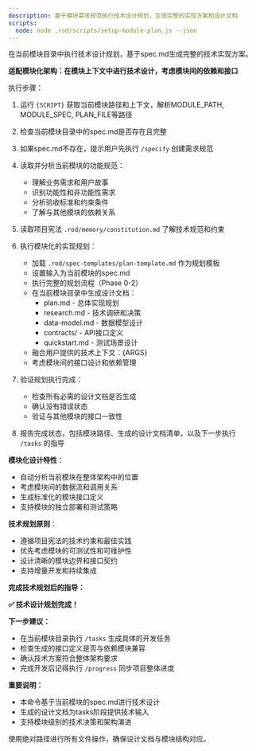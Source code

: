 ```yaml
---
description: 基于模块需求规范执行技术设计规划，生成完整的实现方案和设计文档
scripts:
  node: node .rod/scripts/setup-module-plan.js --json
---
```


在当前模块目录中执行技术设计规划，基于spec.md生成完整的技术实现方案。

**适配模块化架构：在模块上下文中进行技术设计，考虑模块间的依赖和接口**

执行步骤：

1. 运行 `{SCRIPT}` 获取当前模块路径和上下文，解析MODULE_PATH, MODULE_SPEC, PLAN_FILE等路径
2. 检查当前模块目录中的spec.md是否存在且完整
3. 如果spec.md不存在，提示用户先执行 `/specify` 创建需求规范
4. 读取并分析当前模块的功能规范：
   - 理解业务需求和用户故事
   - 识别功能性和非功能性需求
   - 分析验收标准和约束条件
   - 了解与其他模块的依赖关系

5. 读取项目宪法 `.rod/memory/constitution.md` 了解技术规范和约束

6. 执行模块化的实现规划：
   - 加载 `.rod/spec-templates/plan-template.md` 作为规划模板
   - 设置输入为当前模块的spec.md
   - 执行完整的规划流程（Phase 0-2）
   - 在当前模块目录中生成设计文档：
     * plan.md - 总体实现规划
     * research.md - 技术调研和决策
     * data-model.md - 数据模型设计
     * contracts/ - API接口定义
     * quickstart.md - 测试场景设计
   - 融合用户提供的技术上下文：{ARGS}
   - 考虑模块间的接口设计和依赖管理

7. 验证规划执行完成：
   - 检查所有必需的设计文档是否生成
   - 确认没有错误状态
   - 验证与其他模块的接口一致性

8. 报告完成状态，包括模块路径、生成的设计文档清单，以及下一步执行 `/tasks` 的指导

**模块化设计特性**：
- 自动分析当前模块在整体架构中的位置
- 考虑模块间的数据流和调用关系
- 生成标准化的模块接口定义
- 支持模块的独立部署和测试策略

**技术规划原则**：
- 遵循项目宪法的技术约束和最佳实践
- 优先考虑模块的可测试性和可维护性
- 设计清晰的模块边界和接口契约
- 支持增量开发和持续集成

**完成技术规划后的指导：**

**✅ 技术设计规划完成！**

**下一步建议：**
- 在当前模块目录执行 `/tasks` 生成具体的开发任务
- 检查生成的接口定义是否与依赖模块兼容
- 确认技术方案符合整体架构要求
- 完成开发后记得执行 `/progress` 同步项目整体进度

**重要说明：**
- 本命令基于当前模块的spec.md进行技术设计
- 生成的设计文档为tasks阶段提供技术输入
- 支持模块级别的技术决策和架构演进

使用绝对路径进行所有文件操作，确保设计文档与模块结构对应。